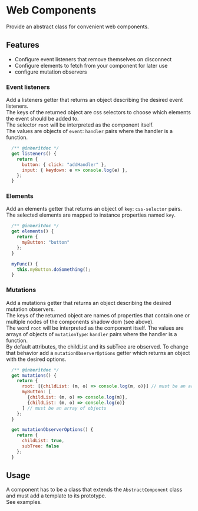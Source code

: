 # Web Components

Provide an abstract class for convenient web components.

## Features

- Configure event listeners that remove themselves on disconnect
- Configure elements to fetch from your component for later use
- configure mutation observers

### Event listeners

Add a listeners getter that returns an object describing the desired event listeners.  
The keys of the returned object are css selectors to choose which elements the event should be added to.  
The selector `root` will be interpreted as the component itself.  
The values are objects of `event`: `handler` pairs where the handler is a function.

```javascript
  /** @inheritdoc */
  get listeners() {
    return {
      button: { click: "addHandler" },
      input: { keydown: e => console.log(e) },
    };
  }
```

### Elements

Add an elements getter that returns an object of `key`: `css-selector` pairs.  
The selected elements are mapped to instance properties named `key`.

```javascript
  /** @inheritdoc */
  get elements() {
    return {
      myButton: "button"
    };
  }

  myFunc() {
    this.myButton.doSomething();
  }
```

### Mutations

Add a mutations getter that returns an object describing the desired mutation observers.  
The keys of the returned object are names of properties that contain one or multiple nodes of the components shadow dom (see above).  
The word `root` will be interpreted as the component itself.
The values are arrays of objects of `mutationType`: `handler` pairs where the handler is a function.  
By default attributes, the childList and its subTree are observed. To change that behavior add a `mutationObserverOptions` getter which returns an object with the desired options.

```javascript
  /** @inheritdoc */
  get mutations() {
    return {
      root: [{childList: (m, o) => console.log(m, o)}] // must be an array of objects
      myButton: [
        {childList: (m, o) => console.log(m)},
        {childList: (m, o) => console.log(o)}
      ] // must be an array of objects
    };
  }

  get mutationObserverOptions() {
    return {
      childList: true,
      subTree: false
    };
  }
```

## Usage

A component has to be a class that extends the `AbstractComponent` class and must add a template to its prototype.  
See examples.
